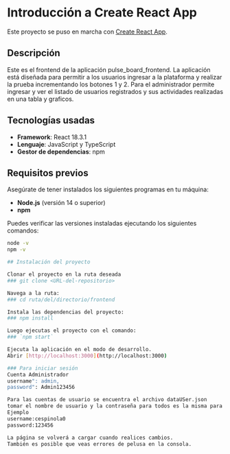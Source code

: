 # Introducción a Create React App

Este proyecto se puso en marcha con [Create React App](https://github.com/facebook/create-react-app).

## Descripción
Este es el frontend de la aplicación pulse_board_frontend. La aplicación está diseñada para permitir a los usuarios ingresar a la plataforma y realizar la prueba incrementando los botones 1 y 2.
Para el administrador permite ingresar y ver el listado de usuarios registrados y sus actividades realizadas en una tabla y graficos.

## Tecnologías usadas
- **Framework**: React 18.3.1
- **Lenguaje**: JavaScript y TypeScript
- **Gestor de dependencias**: npm

## Requisitos previos
Asegúrate de tener instalados los siguientes programas en tu máquina:
- **Node.js** (versión 14 o superior)
- **npm**

Puedes verificar las versiones instaladas ejecutando los siguientes comandos:
```bash
node -v
npm -v

## Instalación del proyecto

Clonar el proyecto en la ruta deseada
### git clone <URL-del-repositorio>

Navega a la ruta:
### cd ruta/del/directorio/frontend

Instala las dependencias del proyecto:
### npm install

Luego ejecutas el proyecto con el comando:
### `npm start`

Ejecuta la aplicación en el modo de desarrollo.
Abrir [http://localhost:3000](http://localhost:3000)

### Para iniciar sesión
Cuenta Administrador
username": admin,
password": Admin123456

Para las cuentas de usuario se encuentra el archivo dataUSer.json
tomar el nombre de usuario y la contraseña para todos es la misma para cualquier usuario.
Ejemplo
username:cespinola0
password:123456

La página se volverá a cargar cuando realices cambios.
También es posible que veas errores de pelusa en la consola.


